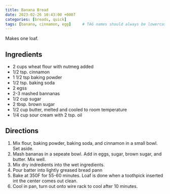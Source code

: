 ```yaml
---
title: Banana Bread
date: 2023-02-26 10:43:00 +0007
categories: [breads, quick]
tags: [banana, cinnamon, egg]     # TAG names should always be lowercase
---
```


Makes one loaf.

## Ingredients

* 2 cups wheat flour with nutmeg added
* 1/2 tsp. cinnamon
* 1 1/2 tsp baking powder
* 1/2 tsp. baking soda
* 2 egss
* 2-3 mashed bannanas
* 1/2 cup sugar
* 2 tbsp. brown sugar
* 1/2 cup butter, melted and cooled to room temperature
* 1/4 cup sour cream with 2 tsp. oil

## Directions

1. Mix flour, baking powder, baking soda, and cinnamon in a small bowl. Set aside.
2. Mash bananas in a sepeate bowl. Add in eggs, sugar, brown sugar, and butter. Mix well.
3. Mix dry indredients into the wet ingredients.
4. Pour batter into lightly greased bread pann
5. Bake at 350F for 55-60 minutes. Loaf is done when a toothpick inserted int the center comes out clean.
6. Cool in pan, turn out onto wire rack to cool after 10 minutes.